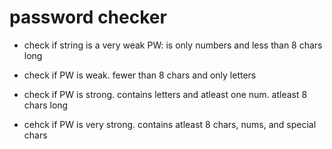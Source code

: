 # password checker

- check if string is a very weak PW: is only numbers and less than 8 chars long

- check if PW is weak. fewer than 8 chars and only letters

- check if PW is  strong. contains letters and atleast one num. atleast 8 chars long

- cehck if PW is  very strong. contains atleast 8 chars,  nums, and special chars